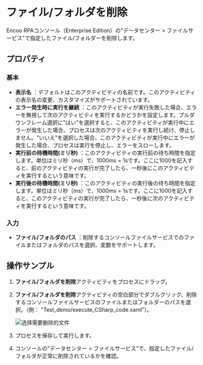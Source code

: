 # ファイル/フォルダを削除

Encoo RPAコンソール（Enterprise Edition）の"データセンター > ファイルサービス"で指定したファイル/フォルダーを削除します。

## プロパティ

### 基本

- **表示名** ：デフォルトはこのアクティビティの名前です。このアクティビティの表示名の変更、カスタマイズがサポートされています。
- **エラー発生時に実行を継続** ：このアクティビティが実行失敗した場合、エラーを無視して次のアクティビティを実行するかどうかを設定します。プルダウンフレーム選択に"はい"を選択すると、このアクティビティが実行中にエラーが発生した場合、プロセスは次のアクティビティを実行し続け、停止しません。"いいえ"を選択した場合、このアクティビティが実行中にエラーが発生した場合、プロセスは実行を停止し、エラーをスローします。
- **実行前の待機時間(ミリ秒)** ：このアクティビティの実行前の待ち時間を指定します。単位はミリ秒（ms）で、1000ms = 1sです。ここに1000を記入すると、前のアクティビティの実行が完了したら、一秒後にこのアクティビティを実行するという意味です。
- **実行後の待機時間(ミリ秒)** ：このアクティビティの実行後の待ち時間を指定します。単位はミリ秒（ms）で、1000ms = 1sです。ここに1000を記入すると、このアクティビティの実行が完了したら、一秒後に次のアクティビティを実行するという意味です。

### 入力

- **ファイル/フォルダのパス** ：削除するコンソールファイルサービスでのファイルまたはフォルダのパスを選択、変数をサポートします。

## 操作サンプル
1. **ファイル/フォルダを削除**アクティビティをプロセスにドラッグ。
2. **ファイル/フォルダを削除**アクティビティの空白部分でダブルクリック、削除するコンソールファイルサービスのファイルまたはフォルダーのパスを選択。（例： "Test_demo/execute_CSharp_code.xaml"）。

    ![选择需要删除的文件](https://docimages.blob.core.chinacloudapi.cn/images/Activities/deletefile20210105.png)

3. プロセスを保存して実行します。
4. コンソールの"データセンター > ファイルサービス"で、指定したファイル/フォルダが正常に削除されているかを確認。